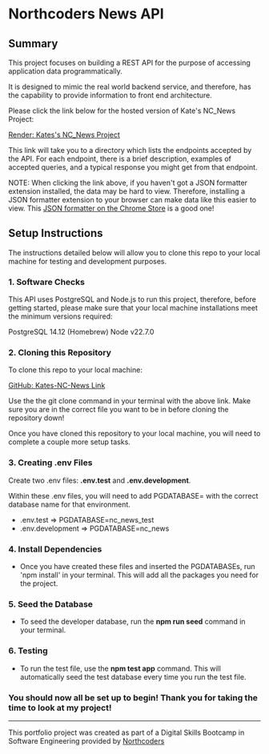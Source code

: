 # Northcoders News API

## Summary

This project focuses on building a REST API for the purpose of accessing application data programmatically.

It is designed to mimic the real world backend service, and therefore, has the capability to provide information to front end architecture.

Please click the link below for the hosted version of Kate's NC_News Project:

[Render: Kates's NC_News Project](https://kates-nc-news.onrender.com/api "Render: Kate's NC_News Project")

This link will take you to a directory which lists the endpoints accepted by the API. For each endpoint, there is a brief description, examples of accepted queries, and a typical response you might get from that endpoint.

NOTE: When clicking the link above, if you haven't got a JSON formatter extension installed, the data may be hard to view. Therefore, installing a JSON formatter extension to your browser can make data like this easier to view. This [JSON formatter on the Chrome Store](https://chromewebstore.google.com/detail/json-formatter/bcjindcccaagfpapjjmafapmmgkkhgoa?hl=en "JSON formatter on the Chrome Store") is a good one!

## Setup Instructions

The instructions detailed below will allow you to clone this repo to your local machine for testing and development purposes.

### 1. Software Checks

This API uses PostgreSQL and Node.js to run this project, therefore, before getting started, please make sure that your local machine installations meet the minimum versions required:

PostgreSQL 14.12 (Homebrew)
Node v22.7.0

### 2. Cloning this Repository

To clone this repo to your local machine:

[GitHub: Kates-NC-News Link](https://github.com/katehjd21/Kates-NC-News.git "GitHub Kates-NC-News Link")

Use the the git clone command in your terminal with the above link. Make sure you are in the correct file you want to be in before cloning the repository down!

Once you have cloned this repository to your local machine, you will need to complete a couple more setup tasks.

### 3. Creating .env Files

Create two .env files: **.env.test** and **.env.development**.

Within these .env files, you will need to add PGDATABASE= with the correct database name for that environment.

- .env.test => PGDATABASE=nc_news_test
- .env.development => PGDATABASE=nc_news

### 4. Install Dependencies

- Once you have created these files and inserted the PGDATABASEs, run 'npm install' in your terminal. This will add all the packages you need for the project.

### 5. Seed the Database

- To seed the developer database, run the **npm run seed** command in your terminal.

### 6. Testing

- To run the test file, use the **npm test app** command. This will automatically seed the test database every time you run the test file.

### You should now all be set up to begin! Thank you for taking the time to look at my project!

---

This portfolio project was created as part of a Digital Skills Bootcamp in Software Engineering provided by [Northcoders](https://northcoders.com/)
